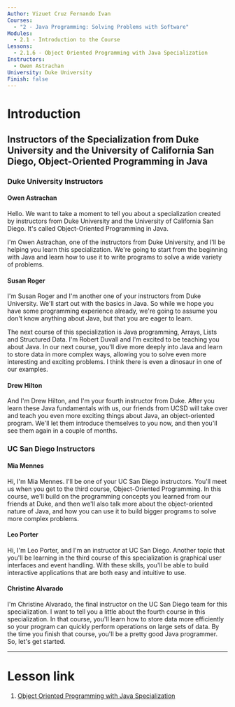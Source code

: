 ```yaml
---
Author: Vizuet Cruz Fernando Ivan
Courses:
  - "2 - Java Programming: Solving Problems with Software"
Modules:
  - 2.1 - Introduction to the Course
Lessons:
  - 2.1.6 - Object Oriented Programming with Java Specialization
Instructors:
  - Owen Astrachan
University: Duke University
Finish: false
---
```

# Introduction

## Instructors of the Specialization from Duke University and the University of California San Diego, Object-Oriented Programming in Java

### Duke University Instructors
#### Owen Astrachan

Hello. We want to take a moment to tell you about a specialization created by instructors from Duke University and the University of California San Diego. It's called Object-Oriented Programming in Java. 

I'm Owen Astrachan, one of the instructors from Duke University, and I'll be helping you learn this specialization. We're going to start from the beginning with Java and learn how to use it to write programs to solve a wide variety of problems. 
#### Susan Roger

I'm Susan Roger and I'm another one of your instructors from Duke University. We'll start out with the basics in Java. So while we hope you have some programming experience already, we're going to assume you don't know anything about Java, but that you are eager to learn. 

The next course of this specialization is Java programming, Arrays, Lists and Structured Data. I'm Robert Duvall and I'm excited to be teaching you about Java. In our next course, you'll dive more deeply into Java and learn to store data in more complex ways, allowing you to solve even more interesting and exciting problems. I think there is even a dinosaur in one of our examples. 
#### Drew Hilton

And I'm Drew Hilton, and I'm your fourth instructor from Duke. After you learn these Java fundamentals with us, our friends from UCSD will take over and teach you even more exciting things about Java, an object-oriented program. We'll let them introduce themselves to you now, and then you'll see them again in a couple of months. 
### UC San Diego Instructors
#### Mia Mennes

Hi, I'm Mia Mennes. I'll be one of your UC San Diego instructors. You'll meet us when you get to the third course, Object-Oriented Programming. In this course, we'll build on the programming concepts you learned from our friends at Duke, and then we'll also talk more about the object-oriented nature of Java, and how you can use it to build bigger programs to solve more complex problems. 

#### Leo Porter

Hi, I'm Leo Porter, and I'm an instructor at UC San Diego. Another topic that you'll be learning in the third course of this specialization is graphical user interfaces and event handling. With these skills, you'll be able to build interactive applications that are both easy and intuitive to use. 
#### Christine Alvarado

I'm Christine Alvarado, the final instructor on the UC San Diego team for this specialization. I want to tell you a little about the fourth course in this specialization. In that course, you'll learn how to store data more efficiently so your program can quickly perform operations on large sets of data. By the time you finish that course, you'll be a pretty good Java programmer. So, let's get started.


---
# Lesson link

1. [Object Oriented Programming with Java Specialization](https://www.coursera.org/learn/java-programming/lecture/YxFip/object-oriented-programming-with-java-specialization)